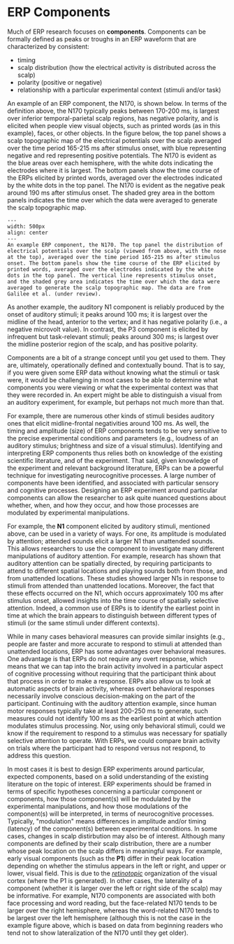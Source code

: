 # ERP Components

Much of ERP research focuses on **components**. Components can be formally defined as peaks or troughs in an ERP waveform that are characterized by consistent:
- timing
- scalp distribution (how the electrical activity is distributed across the scalp)
- polarity (positive or negative)
- relationship with a particular experimental context (stimuli and/or task)

An example of an ERP component, the N170, is shown below. In terms of the definition above, the N170 typically peaks between 170-200 ms, is largest over inferior temporal-parietal scalp regions, has negative polarity, and is elicited when people view visual objects, such as printed words (as in this example), faces, or other objects. In the figure below, the top panel shows a scalp topographic map of the electrical potentials over the scalp averaged over the time period 165-215 ms after stimulus onset, with blue representing negative and red representing positive potentials. The N170 is evident as the blue areas over each hemisphere, with the white dots indicating the electrodes where it is largest. The bottom panels show the time course of the ERPs elicited by printed words, averaged over the electrodes indicated by the white dots in the top panel. The N170 is evident as the negative peak around 190 ms after stimulus onset. The shaded grey area in the bottom panels indicates the time over which the data were averaged to generate the scalp topographic map.

```{figure} images/N170_component.png
---
width: 500px
align: center
---
An example ERP component, the N170. The top panel the distribution of electrical potentials over the scalp (viewed from above, with the nose at the top), averaged over the time period 165-215 ms after stimulus onset. The bottom panels show the time course of the ERP elicited by printed words, averaged over the electrodes indicated by the white dots in the top panel. The vertical line represents stimulus onset, and the shaded grey area indicates the time over which the data were averaged to generate the scalp topographic map. The data are from Galilee et al. (under review).
```


As another example, the auditory N1 component is reliably produced by the onset of auditory stimuli; it peaks around 100 ms; it is largest over the midline of the head, anterior to the vertex; and it has negative polarity (i.e., a negative microvolt value). In contrast, the P3 component is elicited by infrequent but task-relevant stimuli; peaks around 300 ms; is largest over the midline posterior region of the scalp, and has positive polarity.

Components are a bit of a strange concept until you get used to them. They are, ultimately, operationally defined and contextually bound. That is to say, if you were given some ERP data without knowing what the stimuli or task were, it would be challenging in most cases to be able to determine what components you were viewing or what the experimental context was that they were recorded in. An expert might be able to distinguish a visual from an auditory experiment, for example, but perhaps not much more than that. 

For example, there are numerous other kinds of stimuli besides auditory ones that elicit midline-frontal negativities around 100 ms. As well, the timing and amplitude (size) of ERP components tends to be very sensitive to the precise experimental conditions and parameters (e.g., loudness of an auditory stimulus; brightness and size of a visual stimulus). Identifying and interpreting ERP components thus relies both on knowledge of the existing scientific literature, and of the experiment. That said, given knowledge of the experiment and relevant background literature, ERPs can be a powerful technique for investigating neurocognitive processes. A large number of components have been identified, and associated with particular sensory and cognitive processes. Designing an ERP experiment around particular components can allow the researcher to ask quite nuanced questions about whether, when, and how they occur, and how those processes are modulated by experimental manipulations.

For example, the **N1** component elicited by auditory stimuli, mentioned above, can be used in a variety of ways. For one, its amplitude is modulated by attention; attended sounds elicit a larger N1 than unattended sounds. This allows researchers to use the component to investigate many different manipulations of auditory attention. For example, research has shown that auditory attention can be spatially directed, by requiring participants to attend to different spatial locations and playing sounds both from those, and from unattended locations. These studies showed larger N1s in response to stimuli from attended than unattended locations. Moreover, the fact that these effects occurred on the N1, which occurs approximately 100 ms after stimulus onset, allowed insights into the time course of spatially selective attention. Indeed, a common use of ERPs is to identify the earliest point in time at which the brain appears to distinguish between different types of stimuli (or the same stimuli under different contexts).

While in many cases behavioral measures can provide similar insights (e.g., people are faster and more accurate to respond to stimuli at attended than unattended locations, ERP has some advantages over behavioral measures. One advantage is that ERPs do not require any overt response, which means that we can tap into the brain activity involved in a particular aspect of cognitive processing without requiring that the participant think about that process in order to make a response. ERPs also allow us to look at automatic aspects of brain activity, whereas overt behavioral responses necessarily involve conscious decision-making on the part of the participant. Continuing with the auditory attention example, since human motor responses typically take at least 200-250 ms to generate, such measures could not identify 100 ms as the earliest point at which attention modulates stimulus processing. Nor, using only behavioral stimuli, could we know if the requirement to respond to a stimulus was necessary for spatially selective attention to operate. With ERPs, we could compare brain activity on trials where the participant had to respond versus not respond, to address this question.

In most cases it is best to design ERP experiments around particular, expected components, based on a solid understanding of the existing literature on the topic of interest. ERP experiments should be framed in terms of specific hypotheses concerning a particular component or components, how those component(s) will be modulated by the experimental manipulations, and how those modulations of the component(s) will be interpreted, in terms of neurocognitive processes. Typically, "modulation" means differences in amplitude and/or timing (latency) of the component(s) between experimental conditions. In some cases, changes in scalp distirbution may also be of interest. Although many components are defined by their scalp distribution, there are a number whose peak location on the scalp differs in meaningful ways. For example, early visual components (such as the **P1**) differ in their peak location depending on whether the stimulus appears in the left or right, and upper or lower, visual field. This is due to the [*retinotopic*](https://en.wikipedia.org/wiki/Retinotopy) organization of the visual cortex (where the P1 is generated). In other cases, the laterality of a component (whether it is larger over the left or right side of the scalp) may be informative. For example, N170 components are associated with both face processing and word reading, but the face-related N170 tends to be larger over the right hemisphere, whereas the word-related N170 tends to be largest over the left hemisphere (although this is not the case in the example figure above, which is based on data from beginning readers who tend not to show lateralization of the N170 until they get older). 
